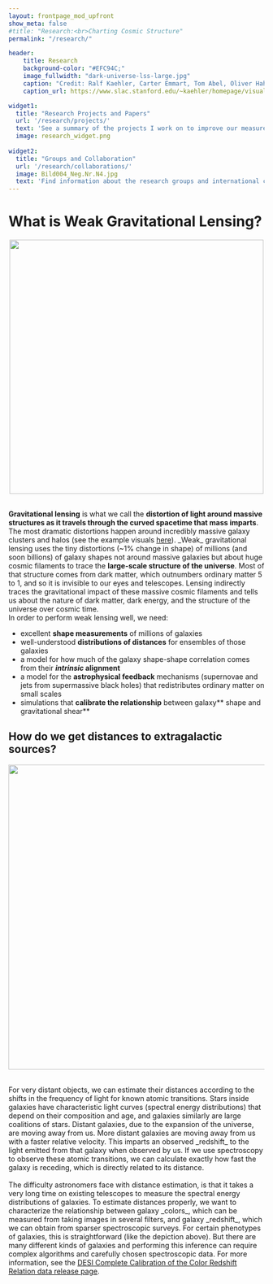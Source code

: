 ```yaml
---
layout: frontpage_mod_upfront
show_meta: false
#title: "Research:<br>Charting Cosmic Structure"
permalink: "/research/"

header:
    title: Research
    background-color: "#EFC94C;"
    image_fullwidth: "dark-universe-lss-large.jpg"
    caption: "Credit: Ralf Kaehler, Carter Emmart, Tom Abel, Oliver Hahn"
    caption_url: https://www.slac.stanford.edu/~kaehler/homepage/visualizations/images/

widget1:
  title: "Research Projects and Papers"
  url: '/research/projects/'
  text: 'See a summary of the projects I work on to improve our measurements of cosmic structure.'
  image: research_widget.png
  
widget2:
  title: "Groups and Collaboration"
  url: '/research/collaborations/'
  image: Bild004_Neg.Nr.N4.jpg
  text: 'Find information about the research groups and international collaborations I work with.'
---
```

<h1>What is Weak Gravitational Lensing?</h1>
<p style="text-align:center;">
<img src="{{site.urlimg}}weak_lensing_blender.gif" width=500px height=auto margin=auto>
</p><br>
<strong>Gravitational lensing</strong> is what we call the <strong>distortion of light around massive structures as it travels through the curved spacetime that mass imparts</strong>. The most dramatic distortions happen around incredibly massive galaxy clusters and halos (see the example visuals <a href="{{site.url}}visualization/figures/">here</a>). _Weak_ gravitational lensing uses the tiny distortions (~1% change in shape) of millions (and soon billions) of galaxy shapes not around massive galaxies but about huge cosmic filaments to trace the <strong>large-scale structure of the universe</strong>. Most of that structure comes from dark matter, which outnumbers ordinary matter 5 to 1, and so it is invisible to our eyes and telescopes. Lensing indirectly traces the gravitational impact of these massive cosmic filaments and tells us about the nature of dark matter, dark energy, and the structure of the universe over cosmic time. <br>
In order to perform weak lensing well, we need:

- excellent **shape measurements** of millions of galaxies
- well-understood **distributions of distances** for ensembles of those galaxies
- a model for how much of the galaxy shape-shape correlation comes from their **_intrinsic_ alignment**
- a model for the **astrophysical feedback** mechanisms (supernovae and jets from supermassive black holes) that redistributes ordinary matter on small scales
- simulations that **calibrate the relationship** between galaxy** shape and gravitational shear**

<h2>How do we get distances to extragalactic sources?</h2>
<p style="text-align:center;">
<img src="{{site.urlimg}}balmer_break_grizy.gif" width=600px height=auto margin=auto>
</p><br>
For very distant objects, we can estimate their distances according to the shifts in the frequency of light for known atomic transitions. Stars inside galaxies have characteristic light curves (spectral energy distributions) that depend on their composition and age, and galaxies similarly are large coalitions of stars. Distant galaxies, due to the expansion of the universe, are moving away from us. More distant galaxies are moving away from us with a faster relative velocity. This imparts an observed _redshift_ to the light emitted from that galaxy when observed by us. If we use spectroscopy to observe these atomic transitions, we can calculate exactly how fast the galaxy is receding, which is directly related to its distance.<br><br>
The difficulty astronomers face with distance estimation, is that it takes a very long time on existing telescopes to measure the spectral energy distributions of galaxies. To estimate distances properly, we want to characterize the relationship between galaxy _colors_, which can be measured from taking images in several filters, and galaxy _redshift_, which we can obtain from sparser spectroscopic surveys. For certain phenotypes of galaxies, this is straightforward (like the depiction above). But there are many different kinds of galaxies and performing this inference can require complex algorithms and carefully chosen spectroscopic data. For more information, see the <a href="{{site.url}}/data/dc3r2/">DESI Complete Calibration of the Color Redshift Relation data release page</a>.<br>
<!--<h2>What are galaxy intrinsic alignments?</h2>
See the <a href="{{site.url}}/data/blueshear">Dark Energy Survey Y3: Blue Shear data release page</a>.-->

